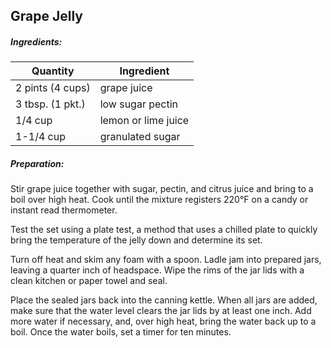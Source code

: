 ## Grape Jelly

##### Ingredients:
| Quantity         | Ingredient          |
|------------------|---------------------|
 | 2 pints (4 cups) | grape juice         |
 | 3 tbsp. (1 pkt.) | low sugar pectin    |
 | 1/4 cup          | lemon or lime juice |
 | 1-1/4 cup        | granulated sugar    |

##### Preparation:
Stir grape juice together with sugar, pectin, and citrus juice and bring to a boil over high heat. Cook until the 
mixture registers 220°F on a candy or instant read thermometer. 

Test the set using a plate test, a method that uses a chilled plate to quickly bring the temperature of the jelly 
down and determine its set. 

Turn off heat and skim any foam with a spoon. Ladle jam into prepared jars, leaving a quarter inch of headspace. 
Wipe the rims of the jar lids with a clean kitchen or paper towel and seal.

Place the sealed jars back into the canning kettle. When all jars are added, make sure that the water level 
clears the jar lids by at least one inch. Add more water if necessary, and, over high heat, bring the water back 
up to a boil. Once the water boils, set a timer for ten minutes.


